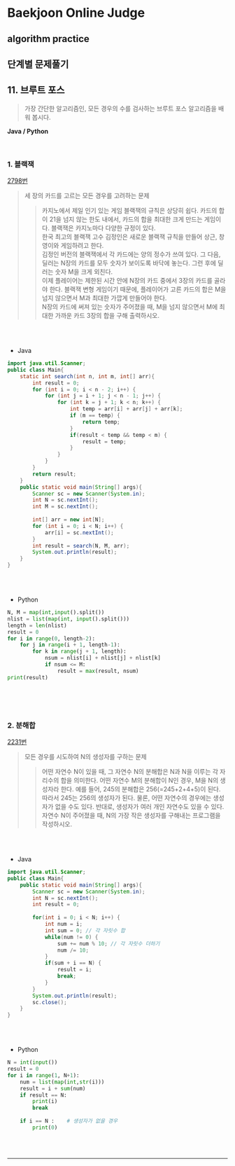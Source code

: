 # Baekjoon Online Judge

## algorithm practice

## 단계별 문제풀기

## 11. 브루트 포스

> 가장 간단한 알고리즘인, 모든 경우의 수를 검사하는 브루트 포스 알고리즘을 배워 봅시다.

**Java / Python**

<br>

### 1. 블랙잭
[2798번](https://www.acmicpc.net/problem/2798) 
> 세 장의 카드를 고르는 모든 경우를 고려하는 문제
>> 카지노에서 제일 인기 있는 게임 블랙잭의 규칙은 상당히 쉽다. 카드의 합이 21을 넘지 않는 한도 내에서, 카드의 합을 최대한 크게 만드는 게임이다. 블랙잭은 카지노마다 다양한 규정이 있다.<br>
한국 최고의 블랙잭 고수 김정인은 새로운 블랙잭 규칙을 만들어 상근, 창영이와 게임하려고 한다.<br>
김정인 버전의 블랙잭에서 각 카드에는 양의 정수가 쓰여 있다. 그 다음, 딜러는 N장의 카드를 모두 숫자가 보이도록 바닥에 놓는다. 그런 후에 딜러는 숫자 M을 크게 외친다.<br>
이제 플레이어는 제한된 시간 안에 N장의 카드 중에서 3장의 카드를 골라야 한다. 블랙잭 변형 게임이기 때문에, 플레이어가 고른 카드의 합은 M을 넘지 않으면서 M과 최대한 가깝게 만들어야 한다.<br>
N장의 카드에 써져 있는 숫자가 주어졌을 때, M을 넘지 않으면서 M에 최대한 가까운 카드 3장의 합을 구해 출력하시오.


<br><br>

- Java

```java
import java.util.Scanner;
public class Main{
    static int search(int n, int m, int[] arr){
        int result = 0;
        for (int i = 0; i < n - 2; i++) {
            for (int j = i + 1; j < n - 1; j++) {
                for (int k = j + 1; k < n; k++) {
                    int temp = arr[i] + arr[j] + arr[k];
                    if (m == temp) {
                        return temp;
                    }
                    if(result < temp && temp < m) {
                        result = temp;
                    }
                }
            }
        }
        return result;
    }
    public static void main(String[] args){
        Scanner sc = new Scanner(System.in);
        int N = sc.nextInt();
        int M = sc.nextInt();
        
        int[] arr = new int[N];
        for (int i = 0; i < N; i++) {
            arr[i] = sc.nextInt();
        }
        int result = search(N, M, arr);
        System.out.println(result);
    }
}
``` 

<br><br>

- Python

```python
N, M = map(int,input().split())
nlist = list(map(int, input().split()))
length = len(nlist)
result = 0
for i in range(0, length-2):
    for j in range(i + 1, length-1):
        for k in range(j + 1, length):
            nsum = nlist[i] + nlist[j] + nlist[k]
            if nsum <= M:
                result = max(result, nsum)
print(result)
```



<br><br><br>

### 2. 분해합
[2231번](https://www.acmicpc.net/problem/2231) 
> 모든 경우를 시도하여 N의 생성자를 구하는 문제
>> 어떤 자연수 N이 있을 때, 그 자연수 N의 분해합은 N과 N을 이루는 각 자리수의 합을 의미한다. 어떤 자연수 M의 분해합이 N인 경우, M을 N의 생성자라 한다. 예를 들어, 245의 분해합은 256(=245+2+4+5)이 된다. 따라서 245는 256의 생성자가 된다. 물론, 어떤 자연수의 경우에는 생성자가 없을 수도 있다. 반대로, 생성자가 여러 개인 자연수도 있을 수 있다.<br>
자연수 N이 주어졌을 때, N의 가장 작은 생성자를 구해내는 프로그램을 작성하시오.

<br><br>

- Java

```java
import java.util.Scanner;
public class Main{
    public static void main(String[] args){
        Scanner sc = new Scanner(System.in);
        int N = sc.nextInt();
        int result = 0;
           
        for(int i = 0; i < N; i++) {
            int num = i;
            int sum = 0; // 각 자릿수 합
            while(num != 0) {
                sum += num % 10; // 각 자릿수 더하기
                num /= 10;
            }
            if(sum + i == N) {
                result = i;
                break;
            }
        }
        System.out.println(result);
        sc.close();
    }
}
``` 

<br><br>

- Python

```python
N = int(input())
result = 0
for i in range(1, N+1):
    num = list(map(int,str(i)))
    result = i + sum(num)
    if result == N:
        print(i)
        break
        
    if i == N :    # 생성자가 없을 경우
        print(0)
```

<br><br>

---

<br>


 
